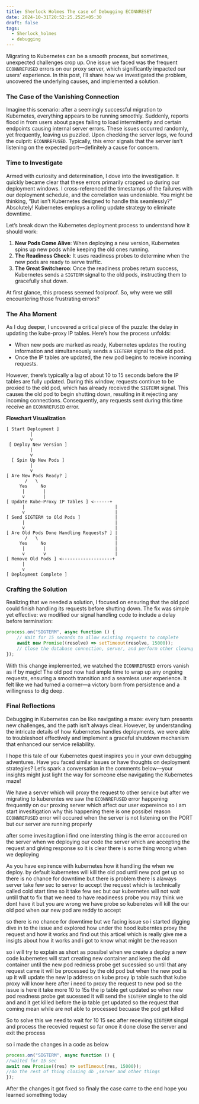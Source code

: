 ```yaml
---
title: Sherlock Holmes The case of Debugging ECONNRESET
date: 2024-10-31T20:52:25.2525+05:30
draft: false
tags:
  - Sherlock_holmes
  - debugging
---
```

Migrating to Kubernetes can be a smooth process, but sometimes, unexpected challenges crop up. One issue we faced was the frequent `ECONNREFUSED` errors on our proxy server, which significantly impacted our users' experience. In this post, I’ll share how we investigated the problem, uncovered the underlying causes, and implemented a solution.

### The Case of the Vanishing Connection

Imagine this scenario: after a seemingly successful migration to Kubernetes, everything appears to be running smoothly. Suddenly, reports flood in from users about pages failing to load intermittently and certain endpoints causing internal server errors. These issues occurred randomly, yet frequently, leaving us puzzled. Upon checking the server logs, we found the culprit: `ECONNREFUSED`. Typically, this error signals that the server isn't listening on the expected port—definitely a cause for concern.

### Time to Investigate

Armed with curiosity and determination, I dove into the investigation. It quickly became clear that these errors primarily cropped up during our deployment windows. I cross-referenced the timestamps of the failures with our deployment schedule, and the correlation was undeniable. You might be thinking, “But isn’t Kubernetes designed to handle this seamlessly?” Absolutely! Kubernetes employs a rolling update strategy to eliminate downtime.

Let’s break down the Kubernetes deployment process to understand how it should work:

1. **New Pods Come Alive**: When deploying a new version, Kubernetes spins up new pods while keeping the old ones running.
2. **The Readiness Check**: It uses readiness probes to determine when the new pods are ready to serve traffic.
3. **The Great Switcheroo**: Once the readiness probes return success, Kubernetes sends a `SIGTERM` signal to the old pods, instructing them to gracefully shut down.

At first glance, this process seemed foolproof. So, why were we still encountering those frustrating errors?

### The Aha Moment

As I dug deeper, I uncovered a critical piece of the puzzle: the delay in updating the kube-proxy IP tables. Here’s how the process unfolds:

- When new pods are marked as ready, Kubernetes updates the routing information and simultaneously sends a `SIGTERM` signal to the old pod.
- Once the IP tables are updated, the new pod begins to receive incoming requests.

However, there’s typically a lag of about 10 to 15 seconds before the IP tables are fully updated. During this window, requests continue to be proxied to the old pod, which has already received the `SIGTERM` signal. This causes the old pod to begin shutting down, resulting in it rejecting any incoming connections. Consequently, any requests sent during this time receive an `ECONNREFUSED` error.

 **Flowchart Visualization**
 
```
[ Start Deployment ]
         |
         v
 [ Deploy New Version ]
         |
         v
  [ Spin Up New Pods ]
         |
         v
[ Are New Pods Ready? ]
       /   \
     Yes     No
      |       |
      v       |
[ Update Kube-Proxy IP Tables ] <------+
      |                                  |
      v                                  |
[ Send SIGTERM to Old Pods ]             |
      |                                  |
      v                                  |
[ Are Old Pods Done Handling Requests? ] |
       /   \                             |
     Yes     No                          |
      |       |                          |
      v       v                          |
[ Remove Old Pods ] <-------------------+
      |
      v
[ Deployment Complete ]

```

### Crafting the Solution

Realizing that we needed a solution, I focused on ensuring that the old pod could finish handling its requests before shutting down. The fix was simple yet effective: we modified our signal handling code to include a delay before termination:

```javascript
process.on("SIGTERM", async function () {
    // Wait for 15 seconds to allow existing requests to complete
    await new Promise((resolve) => setTimeout(resolve, 15000));
    // Close the database connection, server, and perform other cleanup tasks
});
```


With this change implemented, we watched the `ECONNREFUSED` errors vanish as if by magic! The old pod now had ample time to wrap up any ongoing requests, ensuring a smooth transition and a seamless user experience. It felt like we had turned a corner—a victory born from persistence and a willingness to dig deep.

### Final Reflections

Debugging in Kubernetes can be like navigating a maze: every turn presents new challenges, and the path isn’t always clear. However, by understanding the intricate details of how Kubernetes handles deployments, we were able to troubleshoot effectively and implement a graceful shutdown mechanism that enhanced our service reliability.

I hope this tale of our Kubernetes quest inspires you in your own debugging adventures. Have you faced similar issues or have thoughts on deployment strategies? Let’s spark a conversation in the comments below—your insights might just light the way for someone else navigating the Kubernetes maze!

















We have a server which will proxy the request to other service but after we migrating to kuberentes we saw the `ECONNREFUSED` error happening frequently on our proxing server which affect our user expereince so i am start invesitigation why this happening there is one possibel reason `ECONNREFUSED` error will occured 
when the server is not listening on the PORT but our server are running properly

after some invesitagtion i find one intersting thing is the error accoured on the server when we deploying our code the server which are accepting the request and giving response so it is clear there is some thing wrong when we deploying 

As you have expirence with kubernetes how it handling the when we deploy. by default kubernetes will kill the old pod until new pod get up so there is no chance for downtime  but there is problem there is alaways server take few sec to server to accept the request which is technically called cold start time so it take few sec but our kubernetes will not wait untill that to fix that we need to have readineess probe you may think we dont have it but you are wrong we have probe so kubenetes will kill the our old pod when our new pod are reddy to accept 

so there is no chance for downtime but we facing issue so i started digging dive in to the issue and explored how under the hood kuberntes proxy the request and how it works and find out this articel which is really give me a insigts about how it works and i got to know what might be the reason

so i will try to explain as short as possibel when we create a deploy a new code kubernetes will start creating new container and keep the old container until the new pod redniess probe get sucessied so until that any request came it will be processed by the old pod but when the new pod is up it will update the new Ip address on kube proxy ip table such that kube proxy will know here after i need to proxy the request to new pod so the issue is here it take more 10 to 15s the ip table get updated so when new pod readness probe get sucessed it will send the `SIGTERM` single to the old and and it get killed before the ip table get updated so the request that coming mean while are not able to processed becuase the pod get killed 

So to solve this we need to wait for 10 15 sec after receviing `SIGTERM` singal and process the recevied request so far once it done close the server and exit the process 

so i made the changes in a code as below 

```js
process.on("SIGTERM", async function () {
//waited for 15 sec
await new Promise((res) => setTimeout(res, 15000));
//do the rest of thing closing db ,server and other things
});
```

After the changes it got fixed so finaly the case came to the end hope you learned something today
